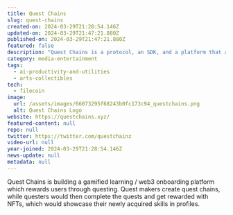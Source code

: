 ```yaml
---
title: Quest Chains
slug: quest-chains
created-on: 2024-03-29T21:28:54.146Z
updated-on: 2024-03-29T21:47:21.880Z
published-on: 2024-03-29T21:47:21.880Z
featured: false
description: "Quest Chains is a protocol, an SDK, and a platform that allows users to create and complete quests."
category: media-entertainment
tags:
  - ai-productivity-and-utilities
  - arts-collectibles
tech:
  - filecoin
image:
  url: /assets/images/66073295f68243b0fc173c94_questchains.png
  alt: Quest Chains Logo
website: https://questchains.xyz/
featured-content: null
repo: null
twitter: https://twitter.com/questchainz
video-url: null
year-joined: 2024-03-29T21:28:54.146Z
news-update: null
metadata: null
---
```


Quest Chains is building a gamified learning / web3 onboarding platform which rewards users through questing. Quest makers create quest chains, while questers would then complete the quests and get rewarded with NFTs, which would showcase their newly acquired skills in profiles.
